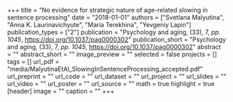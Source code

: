+++
title = "No evidence for strategic nature of age-related slowing in sentence processing"
date = "2018-01-01"
authors = ["Svetlana Malyutina", "Anna K. Laurinavichyute", "Maria Terekhina", "Yevgeniy Lapin"]
publication_types = ["2"]
publication = "Psychology and aging, (33), 7, _pp. 1045_, https://doi.org/10.1037/pag0000302"
publication_short = "Psychology and aging, (33), 7, _pp. 1045_, https://doi.org/10.1037/pag0000302"
abstract = ""
abstract_short = ""
image_preview = ""
selected = false
projects = []
tags = []
url_pdf = "media/MalyutinaEtAl_SlowingInSentenceProcessing_accepted.pdf"
url_preprint = ""
url_code = ""
url_dataset = ""
url_project = ""
url_slides = ""
url_video = ""
url_poster = ""
url_source = ""
math = true
highlight = true
[header]
image = ""
caption = ""
+++
